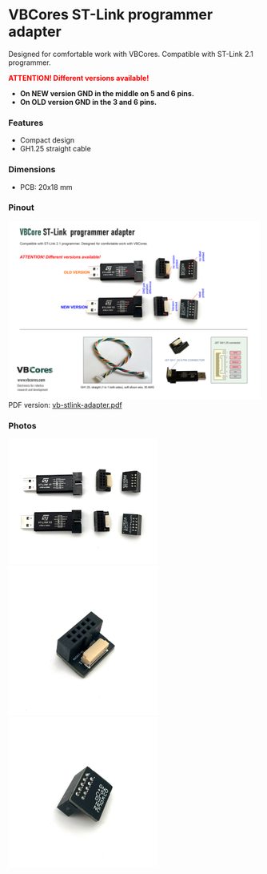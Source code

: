 # VBCores ST-Link programmer adapter


 Designed for comfortable work with VBCores.  Compatible with ST-Link 2.1 programmer.

<span style="color:red;"><b> 
ATTENTION! Different versions available!
</b></span>
<b>
- On NEW version GND in the middle on 5 and 6 pins. 
- On OLD version GND in the 3 and 6 pins.
</b>

### Features
 - Compact design
 - GH1.25 straight cable 


### Dimensions
- PCB: 20x18 mm

### Pinout
![VBCores ST-Link adapber](vb-stlink-adapter.png)
PDF version: [vb-stlink-adapter.pdf](vb-stlink-adapter.pdf)


### Photos
<p float="left">
<img src="vb-stlink-adapter-1.jpg" width="300">
<img src="vb-stlink-adapter-2.jpg" width="300">
<img src="vb-stlink-adapter-3.jpg" width="300">
</p>

